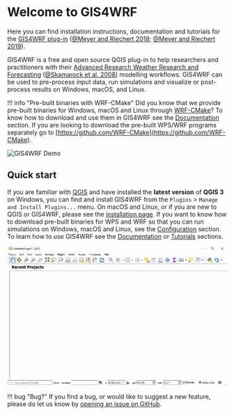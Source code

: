 # Welcome to GIS4WRF

Here you can find installation instructions, documentation and tutorials for the [GIS4WRF plug-in](https://github.com/GIS4WRF/gis4wrf) ([@Meyer and Riechert 2018]; [@Meyer and Riechert 2019]).

GIS4WRF is a free and open source QGIS plug-in to help researchers and practitioners with their [Advanced Research Weather Research and Forecasting](https://www.mmm.ucar.edu/weather-research-and-forecasting-model) ([@Skamarock et al. 2008]) modelling workflows. GIS4WRF can be used to pre-process input data, run simulations and visualize or post-process results on Windows, macOS, and Linux.

!!! info "Pre-built binaries with WRF-CMake"
    Did you know that we provide pre-built binaries for Windows, macOS and Linux through [WRF-CMake](https://github.com/WRF-CMake)? To know how to download and use them in GIS4WRF see the [Documentation](documentation) section. If you are looking to download the pre-built WPS/WRF programs separately go to [https://github.com/WRF-CMake](https://github.com/WRF-CMake).

![GIS4WRF Demo](assets/images/gis4wrf-demo.gif)

## Quick start

If you are familiar with [QGIS](https://qgis.org/) and have installed the **latest version** of **QGIS 3** on Windows, you can find and install GIS4WRF from the `Plugins` > `Manage and Install Plugins...` menu. On macOS and Linux, or if you are new to QGIS or GIS4WRF, please see the [installation page](../installation). If you want to know how to download pre-built binaries for WPS and WRF so that you can run simulations on Windows, macOS and Linux, see the [Configuration](../configuration) section. To learn how to use GIS4WRF see the [Documentation](../documentation) or [Tutorials](../tutorials) sections.

![Install GIS4WRF](assets/images/gis4wrf-installation.gif)

!!! bug "Bug?"
    If you find a bug, or would like to suggest a new feature, please do let us know by [opening an issue on GitHub](https://github.com/GIS4WRF/gis4wrf/issues).


[@Meyer and Riechert 2019]: cite "D. Meyer, & M. Riechert. (2019). Open source QGIS toolkit for the Advanced Research WRF modelling system. Environmental Modelling & Software, 112, 166–178. https://doi.org/10.1016/j.envsoft.2018.10.018"

[@Meyer and Riechert 2018]: cite "D. Meyer, & M. Riechert. (2018). The GIS4WRF Plugin. Zenodo. https://doi.org/10.5281/zenodo.1288569"

[@Skamarock et al. 2008]: http://dx.doi.org/10.5065/D68S4MVH "Skamarock, W. C., Klemp, J. B., Dudhia, J., Gill, D. O., Barker, D. M., Duda, M. G., Huang, X.-Y., Wang, W. and Powers, J. G. (2008) ‘A Description of the Advanced Research WRF Version 3’, NCAR Technical Note NCAR/TN-475+STR, p. 113. doi: 10.5065/D68S4MVH."